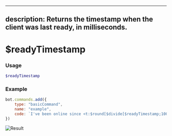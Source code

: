 ---
description: Returns the timestamp when the client was last ready, in milliseconds.
--

# $readyTimestamp
### Usage
```php
$readyTimestamp
```

### Example
```javascript
bot.commands.add({
    type: "basicCommand",
    name: "example",
    code: `I've been online since <t:$round[$divide[$readyTimestamp;1000];0]:f> (<t:$round[$divide[$readyTimestamp;1000];0]:R>)!`
})
```
![Result](https://user-images.githubusercontent.com/69215413/139557335-5ede3c79-5a70-4086-a631-cddd6c593dda.png)